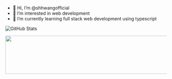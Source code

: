 - 👋 Hi, I’m @shhwangofficial
- 👀 I’m interested in web development
- 🌱 I’m currently learning full stack web development using typescript 

![GitHub Stats](https://github-readme-stats.vercel.app/api?username=shhwangofficial&show_icons=true&theme=radical)


<a href="https://github.com/devxb/gitanimals">
  <img src="https://render.gitanimals.org/lines/shhwangofficial?pet-id=1" width="1000" height="120"/>
</a>
